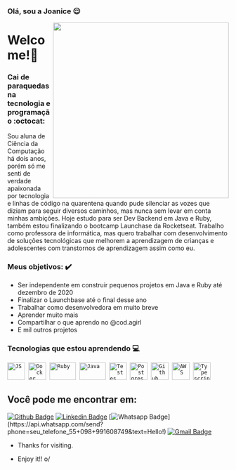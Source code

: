 ### Olá, sou a Joanice :relieved:

<img align="right" width="400" height="400" src="https://i.imgur.com/nv2SGfx.jpg">
 
# Welcome!:raising_hand:
 
### Cai de paraquedas na tecnologia e programação :octocat:
 
Sou aluna de Ciência da Computação há dois anos, porém só me senti de verdade apaixonada por tecnologia e linhas de código na quarentena quando pude silenciar as vozes que diziam para seguir diversos caminhos, mas nunca sem levar em conta minhas ambições. Hoje estudo para ser Dev Backend em Java e Ruby, também estou finalizando o bootcamp Launchase da Rocketseat. Trabalho como professora de informática, mas quero trabalhar com desenvolvimento de soluções tecnológicas que melhorem a aprendizagem de crianças e adolescentes com transtornos de aprendizagem assim como eu.

### Meus objetivos: :heavy_check_mark:

* Ser independente em construir pequenos projetos em Java e Ruby até dezembro de 2020
* Finalizar o Launchbase até o final desse ano
* Trabalhar como desenvolvedora em muito breve
* Aprender muito mais
* Compartilhar o que aprendo no @cod.agirl
* E mil outros projetos
 
 ### Tecnologias que estou aprendendo :computer:
 
 <p align="left">
  <code><img src="https://user-images.githubusercontent.com/51785898/91357834-3eb8df00-e7c8-11ea-9936-0ce666ac2a11.png" alt="JS" width="40" height="40"/></code>&nbsp;
  <code><img src="https://user-images.githubusercontent.com/51785898/91357841-3fea0c00-e7c8-11ea-91de-947891a2dec6.png" alt="Docker" width="40" height="40" /></code>&nbsp;
         <code><img src="https://i.imgur.com/QehIFGJ.png" alt="Ruby" width="60" height="40" /></code>&nbsp;
      <code><img src="https://i.imgur.com/NgY9uiw.png" alt="Java" width="60" height="40" /></code>&nbsp;
      <code><img src="https://user-images.githubusercontent.com/51785898/91358293-f0581000-e7c8-11ea-95f0-f1a8e29ee9d1.png" alt="Testes" width="40" height="40"/></code>&nbsp;
      <code><img src="https://user-images.githubusercontent.com/51785898/91358318-ff3ec280-e7c8-11ea-9d80-c8e249594078.png" alt="Postgres" width="40" height="40"/></code>&nbsp;
      <code><img src="https://user-images.githubusercontent.com/51785898/91358353-0cf44800-e7c9-11ea-9a54-0a988aa2837c.png" alt="Github" width="40" height="40"/></code>&nbsp;
  <code><img src="https://user-images.githubusercontent.com/51785898/91358419-31502480-e7c9-11ea-9bb8-5124117e9a75.png" alt="AWS" width="40" height="40"/></code>&nbsp;
  <code><img src="https://user-images.githubusercontent.com/51785898/91358426-3319e800-e7c9-11ea-9df0-b5a207cecfce.png" alt="Typescript" width="40" height="40"/></code>&nbsp;
   </p>
 
## Você pode me encontrar em:
[![Github Badge](https://img.shields.io/badge/-Github-000?style=flat-square&logo=Github&logoColor=white&link=https://github.com/SrtaPoe)](https://github.com/SrtaPoe)
[![Linkedin Badge](https://img.shields.io/badge/-LinkedIn-blue?style=flat-square&logo=Linkedin&logoColor=white&link=https://www.linkedin.com/in/joanice-oliveira-3787b3127/)](https://www.linkedin.com/in/joanice-oliveira-3787b3127/)
[![Whatsapp Badge](https://img.shields.io/badge/-Whatsapp-4CA143?style=flat-square&labelColor=4CA143&logo=whatsapp&logoColor=white&link=https://api.whatsapp.com/send?phone=seu_telefone_55+98+991608749&text=Hello!)](https://api.whatsapp.com/send?phone=seu_telefone_55+098+991608749&text=Hello!)
[![Gmail Badge](https://img.shields.io/badge/-Gmail-c14438?style=flat-square&logo=Gmail&logoColor=white&link=mailto:jhoaniceoliveira@gmail.com)](mailto:jhoaniceoliveira@mail.com)
 
- Thanks for visiting. 
 
- Enjoy it!! o/
